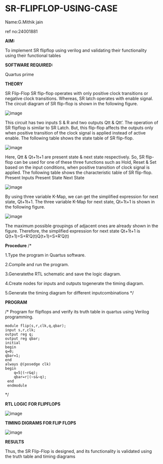 # SR-FLIPFLOP-USING-CASE

Name:G.Mithik jain

ref no:24001881

**AIM:**

To implement  SR flipflop using verilog and validating their functionality using their functional tables

**SOFTWARE REQUIRED:**

Quartus prime

**THEORY**

SR Flip-Flop SR flip-flop operates with only positive clock transitions or negative clock transitions. Whereas, SR latch operates with enable signal. The circuit diagram of SR flip-flop is shown in the following figure.

![image](https://github.com/naavaneetha/SR-FLIPFLOP-USING-CASE/assets/154305477/0f710028-ad52-4d3e-9276-8714cf023a25)

 
This circuit has two inputs S & R and two outputs Qtt & Qtt’. The operation of SR flipflop is similar to SR Latch. But, this flip-flop affects the outputs only when positive transition of the clock signal is applied instead of active enable. The following table shows the state table of SR flip-flop.

![image](https://github.com/naavaneetha/SR-FLIPFLOP-USING-CASE/assets/154305477/dabfc4f4-87e3-4cbc-9472-f89ee1b5ed30)

 
Here, Qtt & Qt+1t+1 are present state & next state respectively. So, SR flip-flop can be used for one of these three functions such as Hold, Reset & Set based on the input conditions, when positive transition of clock signal is applied. The following table shows the characteristic table of SR flip-flop. Present Inputs Present State Next State

![image](https://github.com/naavaneetha/SR-FLIPFLOP-USING-CASE/assets/154305477/dd90d16c-aec5-4290-a586-e2346b1e9eb5)

 
By using three variable K-Map, we can get the simplified expression for next state, Qt+1t+1. The three variable K-Map for next state, Qt+1t+1 is shown in the following figure.

![image](https://github.com/naavaneetha/SR-FLIPFLOP-USING-CASE/assets/154305477/473efad6-d70b-4ca7-aeb7-898bbfca319f)

 
The maximum possible groupings of adjacent ones are already shown in the figure. Therefore, the simplified expression for next state Qt+1t+1 is Q(t+1)=S+R′Q(t)Q(t+1)=S+R′Q(t)

**Procedure**
/*

 1.Type the program in Quartus software. 
 
2.Compile and run the program.

3.Generatethe RTL schematic and save the logic diagram.

4.Create nodes for inputs and outputs togenerate the timing diagram.

5.Generate the timing diagram for different inputcombinations
*/

**PROGRAM**

/* Program for flipflops and verify its truth table in quartus using Verilog programming. 
```
module flip(s,r,clk,q,qbar);
input s,r,clk;
output reg q;
output reg qbar;
initial
begin
q=0;
qbar=1;
end
always @(posedge clk)
begin
    q=5|(~r&q);
    qbar=r|(~s&~q);
 end
 endmodule

```
 */

**RTL LOGIC FOR FLIPFLOPS**

![image](https://github.com/user-attachments/assets/478b642a-8c98-44f9-b518-78249c672106)

**TIMING DIGRAMS FOR FLIP FLOPS**

![image](https://github.com/user-attachments/assets/9e1af225-3f8e-44ef-b05e-73e9596d0c3c)


**RESULTS**

Thus, the SR Flip-Flop is designed, and its functionality is validated using the truth table
and timing diagrams
